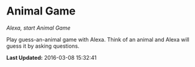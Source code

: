 # Animal Game
*Alexa, start Animal Game*

Play guess-an-animal game with Alexa. Think of an animal and Alexa will guess it by asking questions.

**Last Updated:** 2016-03-08 15:32:41